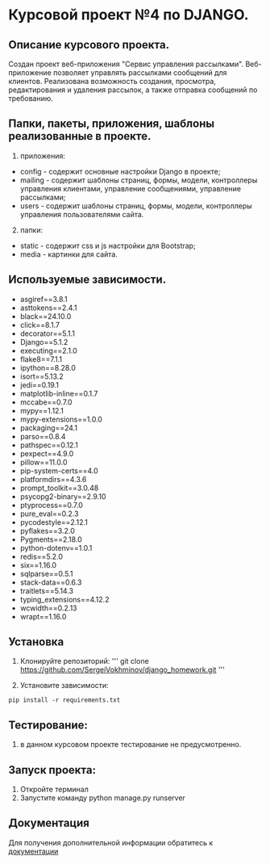 # Курсовой проект №4 по DJANGO.

## Описание курсового проекта.
Создан проект веб-приложения "Сервис управления рассылками". 
Веб-приложение позволяет управлять рассылками сообщений для клиентов.
Реализована возможность создания, просмотра, редактирования и удаления рассылок,
а также отправка сообщений по требованию.

## Папки, пакеты, приложения, шаблоны реализованные в проекте.
1. приложения:
- config - содержит основные настройки Django в проекте;
- mailing - содержит шаблоны страниц, формы, модели, контроллеры управления клиентами, управление сообщениями, 
управление рассылками;
- users - содержит шаблоны страниц, формы, модели, контроллеры управления пользователями сайта.
2. папки:
- static - содержит css и js настройки для Bootstrap; 
- media - картинки для сайта.

## Используемые зависимости.

- asgiref==3.8.1
- asttokens==2.4.1
- black==24.10.0
- click==8.1.7
- decorator==5.1.1
- Django==5.1.2
- executing==2.1.0
- flake8==7.1.1
- ipython==8.28.0
- isort==5.13.2
- jedi==0.19.1
- matplotlib-inline==0.1.7
- mccabe==0.7.0
- mypy==1.12.1
- mypy-extensions==1.0.0
- packaging==24.1
- parso==0.8.4
- pathspec==0.12.1
- pexpect==4.9.0
- pillow==11.0.0
- pip-system-certs==4.0
- platformdirs==4.3.6
- prompt_toolkit==3.0.48
- psycopg2-binary==2.9.10
- ptyprocess==0.7.0
- pure_eval==0.2.3
- pycodestyle==2.12.1
- pyflakes==3.2.0
- Pygments==2.18.0
- python-dotenv==1.0.1
- redis==5.2.0
- six==1.16.0
- sqlparse==0.5.1
- stack-data==0.6.3
- traitlets==5.14.3
- typing_extensions==4.12.2
- wcwidth==0.2.13
- wrapt==1.16.0

## Установка

1. Клонируйте репозиторий:
'''
git clone https://github.com/SergeiVokhminov/django_homework.git
'''

2. Установите зависимости:
```
pip install -r requirements.txt
```

## Тестирование:

1. в данном курсовом проекте тестирование не предусмотренно.

## Запуск проекта:

1. Откройте терминал
2. Запустите команду python manage.py runserver

## Документация

Для получения дополнительной информации обратитесь к [документации](README.md)